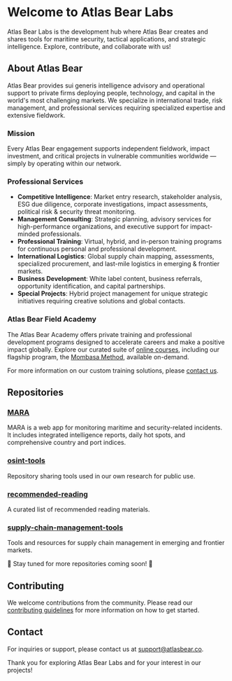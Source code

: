 # Welcome to Atlas Bear Labs

Atlas Bear Labs is the development hub where Atlas Bear creates and shares tools for maritime security, tactical applications, and strategic intelligence. Explore, contribute, and collaborate with us!

## About Atlas Bear

Atlas Bear provides sui generis intelligence advisory and operational support to private firms deploying people, technology, and capital in the world's most challenging markets. We specialize in international trade, risk management, and professional services requiring specialized expertise and extensive fieldwork.

### Mission

Every Atlas Bear engagement supports independent fieldwork, impact investment, and critical projects in vulnerable communities worldwide — simply by operating within our network.

### Professional Services

- **Competitive Intelligence**: Market entry research, stakeholder analysis, ESG due diligence, corporate investigations, impact assessments, political risk & security threat monitoring.
- **Management Consulting**: Strategic planning, advisory services for high-performance organizations, and executive support for impact-minded professionals.
- **Professional Training**: Virtual, hybrid, and in-person training programs for continuous personal and professional development.
- **International Logistics**: Global supply chain mapping, assessments, specialized procurement, and last-mile logistics in emerging & frontier markets.
- **Business Development**: White label content, business referrals, opportunity identification, and capital partnerships.
- **Special Projects**: Hybrid project management for unique strategic initiatives requiring creative solutions and global contacts.

### Atlas Bear Field Academy

The Atlas Bear Academy offers private training and professional development programs designed to accelerate careers and make a positive impact globally. Explore our curated suite of [online courses](https://www.atlasbear.academy), including our flagship program, the [Mombasa Method](https://www.atlasbear.academy/course/the-mombasa-method), available on-demand.

For more information on our custom training solutions, please [contact us](mailto:courier@atlasbear.co).

## Repositories

### [MARA](https://github.com/atlas-bear/mara)

MARA is a web app for monitoring maritime and security-related incidents. It includes integrated intelligence reports, daily hot spots, and comprehensive country and port indices.

### [osint-tools](https://github.com/atlas-bear/osint-tools)

Repository sharing tools used in our own research for public use.

### [recommended-reading](https://github.com/atlas-bear/recommended-reading)

A curated list of recommended reading materials.

### [supply-chain-management-tools](https://github.com/atlas-bear/supply-chain-management-tools)

Tools and resources for supply chain management in emerging and frontier markets.

🌟 Stay tuned for more repositories coming soon! 🌟

## Contributing

We welcome contributions from the community. Please read our [contributing guidelines](CONTRIBUTING.md) for more information on how to get started.

## Contact

For inquiries or support, please contact us at [support@atlasbear.co](mailto:support@atlasbear.co).

Thank you for exploring Atlas Bear Labs and for your interest in our projects!

